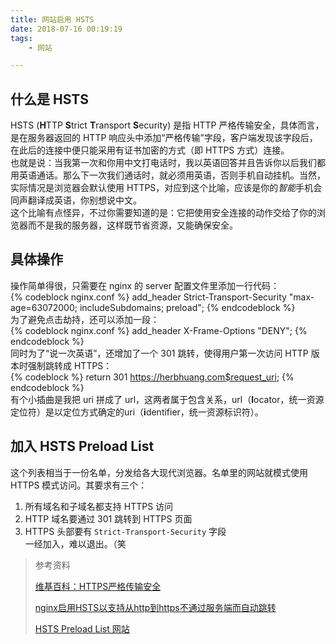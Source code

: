```yaml
---
title: 网站启用 HSTS
date: 2018-07-16 00:19:19
tags:
    - 网站

---  
```

## 什么是 HSTS  
HSTS (**H**TTP **S**trict **T**ransport **S**ecurity) 是指 HTTP 严格传输安全，具体而言，是在服务器返回的 HTTP 响应头中添加“严格传输”字段，客户端发现该字段后，在此后的连接中便只能采用有证书加密的方式（即 HTTPS 方式）连接。  
也就是说：当我第一次和你用中文打电话时，我以英语回答并且告诉你以后我们都用英语通话。那么下一次我们通话时，就必须用英语，否则手机自动挂机。当然，实际情况是浏览器会默认使用 HTTPS，对应到这个比喻，应该是你的*智能*手机会同声翻译成英语，你别想说中文。  
这个比喻有点怪异，不过你需要知道的是：它把使用安全连接的动作交给了你的浏览器而不是我的服务器，这样既节省资源，又能确保安全。  
## 具体操作  
操作简单得很，只需要在 nginx 的 server 配置文件里添加一行代码：  
{% codeblock nginx.conf %}
add_header Strict-Transport-Security "max-age=63072000; includeSubdomains; preload";
{% endcodeblock %}  
为了避免点击劫持，还可以添加一段：  
{% codeblock nginx.conf %}
add_header X-Frame-Options "DENY";
{% endcodeblock %}  
同时为了“说一次英语”，还增加了一个 301 跳转，使得用户第一次访问 HTTP 版本时强制跳转成 HTTPS：  
{% codeblock %}
return 301 https://herbhuang.com$request_uri;
{% endcodeblock %}  
有个小插曲是我把 uri 拼成了 url，这两者属于包含关系，url（**l**ocator，统一资源定位符）是以定位方式确定的uri（**i**dentifier，统一资源标识符）。  
## 加入 HSTS Preload List  
这个列表相当于一份名单，分发给各大现代浏览器。名单里的网站就模式使用 HTTPS 模式访问。其要求有三个：  
1. 所有域名和子域名都支持 HTTPS 访问
2. HTTP 域名要通过 301 跳转到 HTTPS 页面
3. HTTPS 头部要有 ```Strict-Transport-Security``` 字段  
一经加入，难以退出。（笑  
>参考资料
>
>[维基百科：HTTPS严格传输安全](https://zh.wikipedia.org/wiki/HTTP%E4%B8%A5%E6%A0%BC%E4%BC%A0%E8%BE%93%E5%AE%89%E5%85%A8)
>
>[nginx启用HSTS以支持从http到https不通过服务端而自动跳转](https://blog.csdn.net/socho/article/details/72456008)
>
>[HSTS Preload List 网站](https://hstspreload.org/)